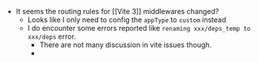 - It seems the routing rules for [[Vite 3]] middlewares changed?
	- Looks like I only need to config the `appType` to `custom` instead
	- I do encounter some errors reported like `renaming xxx/deps_temp to xxx/deps` error.
		- There are not many discussion in vite issues though.
		-